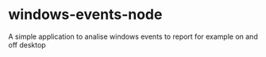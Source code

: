 # windows-events-node
A simple application to analise windows events to report for example on and off desktop
